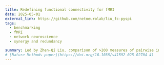 ```yaml
---
title: Redefining functional connectivity for fMRI
date: 2025-05-01
external_link: https://github.com/netneurolab/liu_fc-pyspi
tags:
  - benchmarking
  - fMRI
  - network neuroscience
  - synergy and redundancy

summary: Led by Zhen-Qi Liu, comparison of >200 measures of pairwise interaction for fMRI functional connectivity. 
# [Nature Methods paper](https://doi.org/10.1038/s41592-025-02704-4)
---
```


<!--more-->

